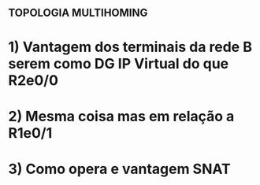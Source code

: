 ## TOPOLOGIA MULTIHOMING

# 1) Vantagem dos terminais da rede B serem como DG IP Virtual do que R2e0/0

# 2) Mesma coisa mas em relação a R1e0/1

# 3) Como opera e vantagem SNAT